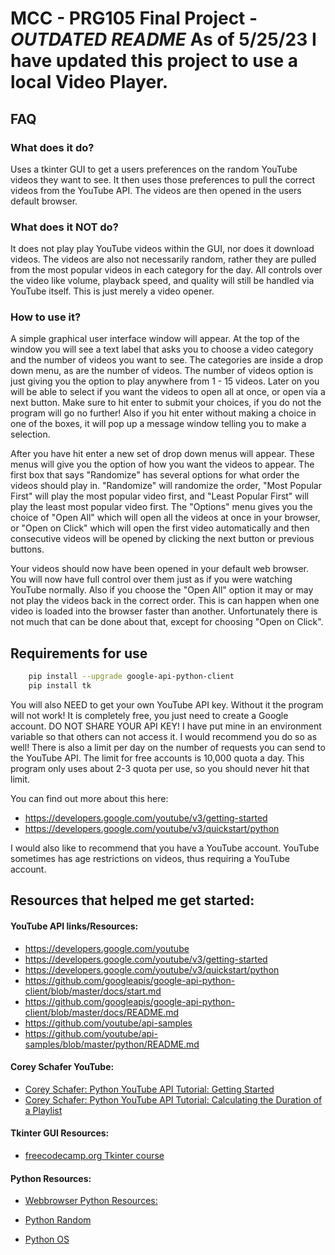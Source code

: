 
# MCC - PRG105 Final Project - *OUTDATED README* As of 5/25/23 I have updated this project to use a local Video Player.

## FAQ

### What does it do?
Uses a tkinter GUI to get a users preferences on the random YouTube videos they want to see. It then uses those
preferences to pull the correct videos from the YouTube API. The videos are then opened in the users default
browser.

### What does it NOT do?
It does not play play YouTube videos within the GUI, nor does it download videos. The videos are also not
necessarily random, rather they are pulled from the most popular videos in each category for the day. All
controls over the video like volume, playback speed, and quality will still be handled via YouTube itself.
This is just merely a video opener.

### How to use it?
A simple graphical user interface window will appear. At the top of the window you will see a text label that
asks you to choose a video category and the number of videos you want to see. The categories are inside a drop
down menu, as are the number of videos. The number of videos option is just giving you the option to play
anywhere from 1 - 15 videos. Later on you will be able to select if you want the videos to open all at once,
or open via a next button. Make sure to hit enter to submit your choices, if you do not the program will go no
further! Also if you hit enter without making a choice in one of the boxes, it will pop up a message window
telling you to make a selection.

After you have hit enter a new set of drop down menus will appear. These menus will give you the option of how
you want the videos to appear. The first box that says "Randomize" has several options for what order the
videos should play in. "Randomize" will randomize the order, "Most Popular First" will play the most popular
video first, and "Least Popular First" will play the least most popular video first. The "Options" menu gives
you the choice of "Open All" which will open all the videos at once in your browser, or "Open on Click" which
will open the first video automatically and then consecutive videos will be opened by clicking the next button
or previous buttons.

Your videos should now have been opened in your default web browser. You will now have full control over them
just as if you were watching YouTube normally. Also if you choose the "Open All" option it may or may not play
the videos back in the correct order. This is can happen when one video is loaded into the browser faster than
another. Unfortunately there is not much that can be done about that, except for choosing "Open on Click".


## Requirements for use

```bash
    pip install --upgrade google-api-python-client
    pip install tk
```

You will also NEED to get your own YouTube API key. Without it the program will not work! It is completely
    free, you just need to create a Google account. DO NOT SHARE YOUR API KEY! I have put mine in an environment
    variable so that others can not access it. I would recommend you do so as well! There is also a limit per day
    on the number of requests you can send to the YouTube API. The limit for free accounts is 10,000 quota a day.
    This program only uses about 2-3 quota per use, so you should never hit that limit.

You can find out more about this here: 
- https://developers.google.com/youtube/v3/getting-started
- https://developers.google.com/youtube/v3/quickstart/python

I would also like to recommend that you have a YouTube account. YouTube sometimes has age restrictions on
    videos, thus requiring a YouTube account.
    
## Resources that helped me get started:

#### YouTube API links/Resources:
- https://developers.google.com/youtube
- https://developers.google.com/youtube/v3/getting-started
- https://developers.google.com/youtube/v3/quickstart/python
- https://github.com/googleapis/google-api-python-client/blob/master/docs/start.md
- https://github.com/googleapis/google-api-python-client/blob/master/docs/README.md
- https://github.com/youtube/api-samples
- https://github.com/youtube/api-samples/blob/master/python/README.md

#### Corey Schafer YouTube:
 - [Corey Schafer: Python YouTube API Tutorial: Getting Started](https://www.youtube.com/watch?v=th5_9woFJmk&list=RDCMUCCezIgC97PvUuR4_gbFUs5g&index=3)
 - [Corey Schafer: Python YouTube API Tutorial: Calculating the Duration of a Playlist](https://www.youtube.com/watch?v=coZbOM6E47I&list=RDCMUCCezIgC97PvUuR4_gbFUs5g&index=3)
#### Tkinter GUI Resources:
 - [freecodecamp.org Tkinter course](https://youtu.be/YXPyB4XeYLA)
#### Python Resources:
 - [Webbrowser Python Resources:](https://docs.python.org/3/library/webbrowser.html)

 - [Python Random](https://docs.python.org/3/library/random.html)
 
 - [Python OS](https://docs.python.org/3/library/os.html)
 
